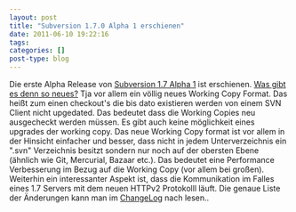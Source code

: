 ```yaml
---
layout: post
title: "Subversion 1.7.0 Alpha 1 erschienen"
date: 2011-06-10 19:22:16
tags: 
categories: []
post-type: blog
---
```

Die erste Alpha Release von <a href="http://old.nabble.com/Apache-Subversion-1.7.0-alpha1-Released-ts31818310.html">Subversion 1.7 Alpha 1</a> ist erschienen. <a href="http://subversion.apache.org/docs/release-notes/1.7.html">Was gibt es denn so neues?</a> Tja vor allem ein völlig neues Working Copy Format. Das heißt zum einen checkout's die bis dato existieren werden von einem SVN Client nicht upgedated. Das bedeutet dass die Working Copies neu ausgecheckt werden müssen. Es gibt auch keine möglichkeit eines upgrades der working copy. Das neue Working Copy format ist vor allem in der Hinsicht einfacher und besser, dass nicht in jedem Unterverzeichnis ein ".svn" Verzeichnis besitzt sondern nur noch auf der obersten Ebene (ähnlich wie Git, Mercurial, Bazaar etc.). Das bedeutet eine Performance Verbesserung im Bezug auf die Working Copy (vor allem bei großen). Weiterhin ein interessanter Aspekt ist, dass die Kommunikation im Falles eines 1.7 Servers mit dem neuen HTTPv2 Protokolll läuft. Die genaue Liste der Änderungen kann man im <a href="http://svn.apache.org/repos/asf/subversion/trunk/CHANGES">ChangeLog</a> nach lesen..
